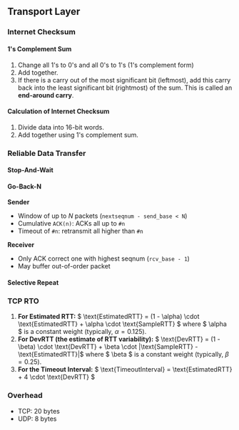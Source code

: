 ## Transport Layer

### Internet Checksum

#### 1's Complement Sum

1. Change all 1's to 0's and all 0's to 1's (1's complement form)
2. Add together.
3. If there is a carry out of the most significant bit (leftmost), add this carry back into the least significant bit (rightmost) of the sum. This is called an **end-around carry**.

#### Calculation of Internet Checksum

1. Divide data into 16-bit words.
2. Add together using 1's complement sum.

### Reliable Data Transfer

#### Stop-And-Wait

#### Go-Back-N

**Sender**

- Window of up to $N$ packets (`nextseqnum - send_base < N`)
- Cumulative `ACK(n)`: ACKs all up to `#n`
- Timeout of `#n`: retransmit all higher than `#n`

**Receiver**

- Only ACK correct one with highest seqnum (`rcv_base - 1`)
- May buffer out-of-order packet

#### Selective Repeat

### TCP RTO

1. **For Estimated RTT:**
   $ \text{EstimatedRTT} = (1 - \alpha) \cdot \text{EstimatedRTT} + \alpha \cdot \text{SampleRTT} $
   where $ \alpha $ is a constant weight (typically, $\alpha = 0.125$).
2. **For DevRTT (the estimate of RTT variability):**
   $ \text{DevRTT} = (1 - \beta) \cdot \text{DevRTT} + \beta \cdot |\text{SampleRTT} - \text{EstimatedRTT}|$
   where $ \beta $ is a constant weight (typically, $\beta = 0.25$).
3. **For the Timeout Interval:**
   $ \text{TimeoutInterval} = \text{EstimatedRTT} + 4 \cdot \text{DevRTT} $

### Overhead

- TCP: 20 bytes
- UDP: 8 bytes
